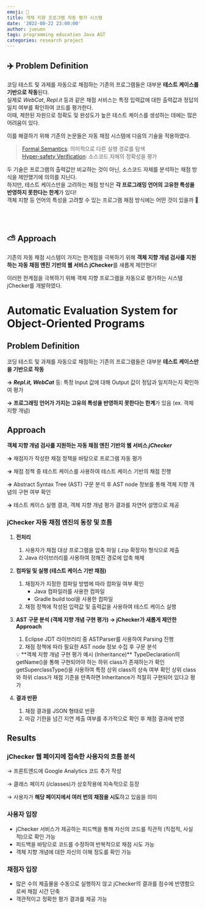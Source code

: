 ```yaml
---
emoji: 🧪
title: 객체 지향 프로그램 자동 평가 시스템
date: '2022-08-22 23:00:00'
author: jueunn
tags: programming education Java AST
categories: research project
---
```


## ✈️ Problem Definition

코딩 테스트 및 과제를 자동으로 채점하는 기존의 프로그램들은 대부분 **테스트 케이스를 기반으로 작동**된다.   
실제로 _WebCat_, _Repl.it_ 등과 같은 채점 서비스는 특정 입력값에 대한 출력값과 정답의 일치 여부를 확인하여 코드를 평가한다.   
이때, 제한된 자원으로 정확도 및 완성도가 높은 테스트 케이스를 생성하는 데에는 많은 어려움이 있다.   

이를 해결하기 위해 기존의 논문들은 자동 채점 시스템에 다음의 기술을 적용하였다.
> [Formal Semantics](https://par.nsf.gov/servlets/purl/10087529): 의미적으로 다른 실행 경로를 탐색  
> [Hyper-safety Verification](https://kumarmadhukar.github.io/papers/nier-icse2020-hyper.pdf): 소스코드 자체의 정확성을 평가   

두 기술은 프로그램의 출력값만 비교하는 것이 아닌, 소스코드 자체를 분석하는 채점 방식을 제안했기에 의의를 지닌다.   
하지만, 테스트 케이스만을 고려하는 채점 방식은 **각 프로그래밍 언어의 고유한 특성을 반영하지 못한다는 한계**가 있다!   
객체 지향 등 언어의 특성을 고려할 수 있는 프로그램 채점 방식에는 어떤 것이 있을까 🤔   

<br><br>

## ⛅️ Approach

기존의 자동 채점 시스템이 가지는 한계점을 극복하기 위해 **객체 지향 개념 검사를 지원하는 자동 채점 엔진 기반의 웹 서비스 jChecker**를 새롭게 제안한다!

이러한 한계점을 극복하기 위해 객체 지향 프로그램을 자동으로 평가하는 시스템 jChecker를 개발하였다.

# **Automatic Evaluation System for Object-Oriented Programs**

## Problem Definition

코딩 테스트 및 과제를 자동으로 채점하는 기존의 프로그램들은 대부분 **테스트 케이스만을 기반으로 작동**

**→** ***Repl.it, WebCat*** 등: 특정 Input 값에 대해 Output 값이 정답과 일치하는지 확인하여 평가

**→** **프로그래밍 언어가 가지는 고유의 특성을 반영하지 못한다는 한계**가 있음 (ex. 객체 지향 개념)

## Approach

**객체 지향 개념 검사를 지원하는 자동 채점 엔진 기반의 웹 서비스 *jChecker***

**→** 채점자가 작성한 채점 정책을 바탕으로 프로그램 자동 평가

**→** 채점 정책 중 테스트 케이스를 사용하여 테스트 케이스 기반의 채점 진행

**→** Abstract Syntax Tree (AST) 구문 분석 후 AST node 정보를 통해 객체 지향 개념의 구현 여부 확인

**→** 테스트 케이스 실행 결과, 객체 지향 개념 평가 결과를 자연어 설명으로 제공

### **jChecker 자동 채점 엔진의 동장 및 흐름**

1. **전처리**
    1. 사용자가 채점 대상 프로그램을 압축 파일 (.zip 확장자) 형식으로 제출
    2. Java 라이브러리를 사용하여 정해진 경로에 압축 해제
2. **컴파일 및 실행 (테스트 케이스 기반 채점)**
    1. 채점자가 지정한 컴파일 방법에 따라 컴파일 여부 확인
        - Java 컴파일러를 사용한 컴파일
        - Gradle build tool을 사용한 컴파일
    2. 채점 정책에 작성된 입력값 및 출력값을 사용하여 테스트 케이스 실행
3. **AST 구문 분석 (객체 지향 개념 구현 평가) → jChecker가 새롭게 제안한 Approach**
    1. Eclipse JDT 라이브러리 중 ASTParser를 사용하여 Parsing 진행
    2. 채점 정책에 따라 필요한 AST node 정보 수집 후 구문 분석

    <aside>
    💡 **객체 지향 개념 구현 평가 예시 (Inheritance)**
    TypeDeclaration의 getName()을 통해 구현되어야 하는 하위 class가 존재하는가 확인
    getSuperclassType()을 사용하여 특정 상위 class의 상속 여부 확인
    상위 class와 하위 class가 채점 기준을 만족하면 Inheritance가 적절히 구현되어 있다고 평가

    </aside>

4. **결과 반환**
    1. 채점 결과를 JSON 형태로 반환
    2. 마감 기한을 넘긴 지연 제출 여부를 추가적으로 확인 후 채점 결과에 반영

## Results

### **jChecker 웹 페이지에 접속한 사용자의 흐름 분석**

→ 프론트엔드에 Google Analytics 코드 추가 작성

→ 클래스 페이지 (/classes)가 상호작용에 지속적으로 등장

→ 사용자가 **해당 페이지에서 여러 번의 채점을 시도**하고 있음을 의미

### **사용자 입장**

- jChecker 서비스가 제공하는 피드백을 통해 자신의 코드를 직관적 (직접적, 사실적)으로 확인 가능
- 피드백을 바탕으로 코드를 수정하여 반복적으로 채점 시도 가능
- 객체 지향 개념에 대한 자신의 이해 정도를 확인 가능

### **채점자 입장**

- 많은 수의 제출물을 수동으로 실행하지 않고 jChecker의 결과를 점수에 반영함으로써 채점 시간 단축
- 객관적이고 정확한 평가 결과를 제공 가능